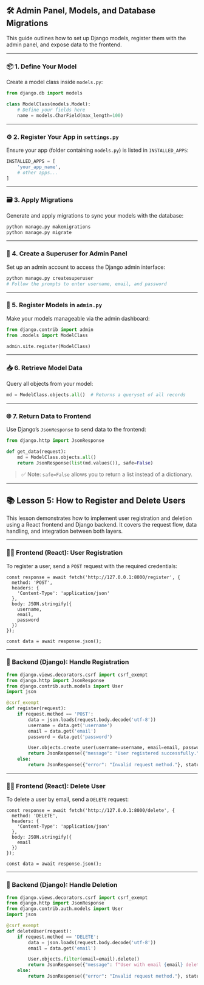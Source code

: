 ## 🛠️ Admin Panel, Models, and Database Migrations

This guide outlines how to set up Django models, register them with the admin panel, and expose data to the frontend.

---

### 📦 1. Define Your Model

Create a model class inside `models.py`:

```python
from django.db import models

class ModelClass(models.Model):
    # Define your fields here
    name = models.CharField(max_length=100)
```

---

### ⚙️ 2. Register Your App in `settings.py`

Ensure your app (folder containing `models.py`) is listed in `INSTALLED_APPS`:

```python
INSTALLED_APPS = [
    'your_app_name',
    # other apps...
]
```

---

### 🗃️ 3. Apply Migrations

Generate and apply migrations to sync your models with the database:

```bash
python manage.py makemigrations
python manage.py migrate
```

---

### 👤 4. Create a Superuser for Admin Panel

Set up an admin account to access the Django admin interface:

```bash
python manage.py createsuperuser
# Follow the prompts to enter username, email, and password
```

---

### 🧾 5. Register Models in `admin.py`

Make your models manageable via the admin dashboard:

```python
from django.contrib import admin
from .models import ModelClass

admin.site.register(ModelClass)
```

---

### 📥 6. Retrieve Model Data

Query all objects from your model:

```python
md = ModelClass.objects.all()  # Returns a queryset of all records
```

---

### 🌐 7. Return Data to Frontend

Use Django’s `JsonResponse` to send data to the frontend:

```python
from django.http import JsonResponse

def get_data(request):
    md = ModelClass.objects.all()
    return JsonResponse(list(md.values()), safe=False)
```

> ✅ Note: `safe=False` allows you to return a list instead of a dictionary.

---

## 📚 Lesson 5: How to Register and Delete Users

This lesson demonstrates how to implement user registration and deletion using a React frontend and Django backend. It covers the request flow, data handling, and integration between both layers.

---

### 🧑‍💻 Frontend (React): User Registration

To register a user, send a `POST` request with the required credentials:

```tsx
const response = await fetch('http://127.0.0.1:8000/register', {
  method: 'POST',
  headers: {
    'Content-Type': 'application/json'
  },
  body: JSON.stringify({
    username,
    email,
    password
  })
});

const data = await response.json();
```

---

### 🐍 Backend (Django): Handle Registration

```python
from django.views.decorators.csrf import csrf_exempt
from django.http import JsonResponse
from django.contrib.auth.models import User
import json

@csrf_exempt
def register(request):
    if request.method == 'POST':
        data = json.loads(request.body.decode('utf-8'))
        username = data.get('username')
        email = data.get('email')
        password = data.get('password')

        User.objects.create_user(username=username, email=email, password=password)
        return JsonResponse({"message": "User registered successfully."})
    else:
        return JsonResponse({"error": "Invalid request method."}, status=400)
```

---

### 🧑‍💻 Frontend (React): Delete User

To delete a user by email, send a `DELETE` request:

```tsx
const response = await fetch('http://127.0.0.1:8000/delete', {
  method: 'DELETE',
  headers: {
    'Content-Type': 'application/json'
  },
  body: JSON.stringify({
    email
  })
});

const data = await response.json();
```

---

### 🐍 Backend (Django): Handle Deletion

```python
from django.views.decorators.csrf import csrf_exempt
from django.http import JsonResponse
from django.contrib.auth.models import User
import json

@csrf_exempt
def deleteUser(request):
    if request.method == 'DELETE':
        data = json.loads(request.body.decode('utf-8'))
        email = data.get('email')

        User.objects.filter(email=email).delete()
        return JsonResponse({"message": f"User with email {email} deleted successfully."})
    else:
        return JsonResponse({"error": "Invalid request method."}, status=400)
```






    

   


